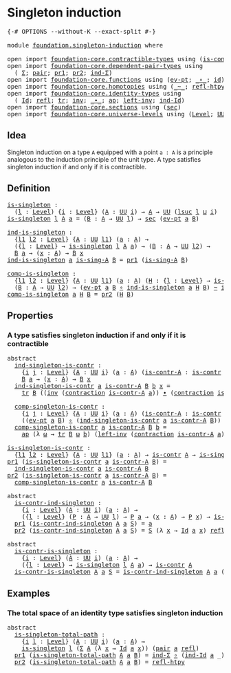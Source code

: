 # Singleton induction

<pre class="Agda"><a id="32" class="Symbol">{-#</a> <a id="36" class="Keyword">OPTIONS</a> <a id="44" class="Pragma">--without-K</a> <a id="56" class="Pragma">--exact-split</a> <a id="70" class="Symbol">#-}</a>

<a id="75" class="Keyword">module</a> <a id="82" href="foundation.singleton-induction.html" class="Module">foundation.singleton-induction</a> <a id="113" class="Keyword">where</a>

<a id="120" class="Keyword">open</a> <a id="125" class="Keyword">import</a> <a id="132" href="foundation-core.contractible-types.html" class="Module">foundation-core.contractible-types</a> <a id="167" class="Keyword">using</a> <a id="173" class="Symbol">(</a><a id="174" href="foundation-core.contractible-types.html#925" class="Function">is-contr</a><a id="182" class="Symbol">;</a> <a id="184" href="foundation-core.contractible-types.html#1360" class="Function">contraction</a><a id="195" class="Symbol">)</a>
<a id="197" class="Keyword">open</a> <a id="202" class="Keyword">import</a> <a id="209" href="foundation-core.dependent-pair-types.html" class="Module">foundation-core.dependent-pair-types</a> <a id="246" class="Keyword">using</a>
  <a id="254" class="Symbol">(</a> <a id="256" href="foundation-core.dependent-pair-types.html#502" class="Record">Σ</a><a id="257" class="Symbol">;</a> <a id="259" href="foundation-core.dependent-pair-types.html#575" class="InductiveConstructor">pair</a><a id="263" class="Symbol">;</a> <a id="265" href="foundation-core.dependent-pair-types.html#592" class="Field">pr1</a><a id="268" class="Symbol">;</a> <a id="270" href="foundation-core.dependent-pair-types.html#604" class="Field">pr2</a><a id="273" class="Symbol">;</a> <a id="275" href="foundation-core.dependent-pair-types.html#687" class="Function">ind-Σ</a><a id="280" class="Symbol">)</a>
<a id="282" class="Keyword">open</a> <a id="287" class="Keyword">import</a> <a id="294" href="foundation-core.functions.html" class="Module">foundation-core.functions</a> <a id="320" class="Keyword">using</a> <a id="326" class="Symbol">(</a><a id="327" href="foundation-core.functions.html#622" class="Function">ev-pt</a><a id="332" class="Symbol">;</a> <a id="334" href="foundation-core.functions.html#407" class="Function Operator">_∘_</a><a id="337" class="Symbol">;</a> <a id="339" href="foundation-core.functions.html#309" class="Function">id</a><a id="341" class="Symbol">)</a>
<a id="343" class="Keyword">open</a> <a id="348" class="Keyword">import</a> <a id="355" href="foundation-core.homotopies.html" class="Module">foundation-core.homotopies</a> <a id="382" class="Keyword">using</a> <a id="388" class="Symbol">(</a><a id="389" href="foundation-core.homotopies.html#467" class="Function Operator">_~_</a><a id="392" class="Symbol">;</a> <a id="394" href="foundation-core.homotopies.html#632" class="Function">refl-htpy</a><a id="403" class="Symbol">)</a>
<a id="405" class="Keyword">open</a> <a id="410" class="Keyword">import</a> <a id="417" href="foundation-core.identity-types.html" class="Module">foundation-core.identity-types</a> <a id="448" class="Keyword">using</a>
  <a id="456" class="Symbol">(</a> <a id="458" href="foundation-core.identity-types.html#641" class="Datatype">Id</a><a id="460" class="Symbol">;</a> <a id="462" href="foundation-core.identity-types.html#694" class="InductiveConstructor">refl</a><a id="466" class="Symbol">;</a> <a id="468" href="foundation-core.identity-types.html#4583" class="Function">tr</a><a id="470" class="Symbol">;</a> <a id="472" href="foundation-core.identity-types.html#1552" class="Function">inv</a><a id="475" class="Symbol">;</a> <a id="477" href="foundation-core.identity-types.html#1239" class="Function Operator">_∙_</a><a id="480" class="Symbol">;</a> <a id="482" href="foundation-core.identity-types.html#2853" class="Function">ap</a><a id="484" class="Symbol">;</a> <a id="486" href="foundation-core.identity-types.html#1995" class="Function">left-inv</a><a id="494" class="Symbol">;</a> <a id="496" href="foundation-core.identity-types.html#979" class="Function">ind-Id</a><a id="502" class="Symbol">)</a>
<a id="504" class="Keyword">open</a> <a id="509" class="Keyword">import</a> <a id="516" href="foundation-core.sections.html" class="Module">foundation-core.sections</a> <a id="541" class="Keyword">using</a> <a id="547" class="Symbol">(</a><a id="548" href="foundation-core.sections.html#521" class="Function">sec</a><a id="551" class="Symbol">)</a>
<a id="553" class="Keyword">open</a> <a id="558" class="Keyword">import</a> <a id="565" href="foundation-core.universe-levels.html" class="Module">foundation-core.universe-levels</a> <a id="597" class="Keyword">using</a> <a id="603" class="Symbol">(</a><a id="604" href="Agda.Primitive.html#597" class="Postulate">Level</a><a id="609" class="Symbol">;</a> <a id="611" href="foundation-core.universe-levels.html#222" class="Primitive">UU</a><a id="613" class="Symbol">;</a> <a id="615" href="Agda.Primitive.html#780" class="Primitive">lsuc</a><a id="619" class="Symbol">;</a> <a id="621" href="Agda.Primitive.html#810" class="Primitive Operator">_⊔_</a><a id="624" class="Symbol">)</a>
</pre>
## Idea

Singleton induction on a type `A` equipped with a point `a : A` is a principle analogous to the induction principle of the unit type. A type satisfies singleton induction if and only if it is contractible.

## Definition

<pre class="Agda"><a id="is-singleton"></a><a id="870" href="foundation.singleton-induction.html#870" class="Function">is-singleton</a> <a id="883" class="Symbol">:</a>
  <a id="887" class="Symbol">(</a><a id="888" href="foundation.singleton-induction.html#888" class="Bound">l</a> <a id="890" class="Symbol">:</a> <a id="892" href="Agda.Primitive.html#597" class="Postulate">Level</a><a id="897" class="Symbol">)</a> <a id="899" class="Symbol">{</a><a id="900" href="foundation.singleton-induction.html#900" class="Bound">i</a> <a id="902" class="Symbol">:</a> <a id="904" href="Agda.Primitive.html#597" class="Postulate">Level</a><a id="909" class="Symbol">}</a> <a id="911" class="Symbol">(</a><a id="912" href="foundation.singleton-induction.html#912" class="Bound">A</a> <a id="914" class="Symbol">:</a> <a id="916" href="foundation-core.universe-levels.html#222" class="Primitive">UU</a> <a id="919" href="foundation.singleton-induction.html#900" class="Bound">i</a><a id="920" class="Symbol">)</a> <a id="922" class="Symbol">→</a> <a id="924" href="foundation.singleton-induction.html#912" class="Bound">A</a> <a id="926" class="Symbol">→</a> <a id="928" href="foundation-core.universe-levels.html#222" class="Primitive">UU</a> <a id="931" class="Symbol">(</a><a id="932" href="Agda.Primitive.html#780" class="Primitive">lsuc</a> <a id="937" href="foundation.singleton-induction.html#888" class="Bound">l</a> <a id="939" href="Agda.Primitive.html#810" class="Primitive Operator">⊔</a> <a id="941" href="foundation.singleton-induction.html#900" class="Bound">i</a><a id="942" class="Symbol">)</a>
<a id="944" href="foundation.singleton-induction.html#870" class="Function">is-singleton</a> <a id="957" href="foundation.singleton-induction.html#957" class="Bound">l</a> <a id="959" href="foundation.singleton-induction.html#959" class="Bound">A</a> <a id="961" href="foundation.singleton-induction.html#961" class="Bound">a</a> <a id="963" class="Symbol">=</a> <a id="965" class="Symbol">(</a><a id="966" href="foundation.singleton-induction.html#966" class="Bound">B</a> <a id="968" class="Symbol">:</a> <a id="970" href="foundation.singleton-induction.html#959" class="Bound">A</a> <a id="972" class="Symbol">→</a> <a id="974" href="foundation-core.universe-levels.html#222" class="Primitive">UU</a> <a id="977" href="foundation.singleton-induction.html#957" class="Bound">l</a><a id="978" class="Symbol">)</a> <a id="980" class="Symbol">→</a> <a id="982" href="foundation-core.sections.html#521" class="Function">sec</a> <a id="986" class="Symbol">(</a><a id="987" href="foundation-core.functions.html#622" class="Function">ev-pt</a> <a id="993" href="foundation.singleton-induction.html#961" class="Bound">a</a> <a id="995" href="foundation.singleton-induction.html#966" class="Bound">B</a><a id="996" class="Symbol">)</a>

<a id="ind-is-singleton"></a><a id="999" href="foundation.singleton-induction.html#999" class="Function">ind-is-singleton</a> <a id="1016" class="Symbol">:</a>
  <a id="1020" class="Symbol">{</a><a id="1021" href="foundation.singleton-induction.html#1021" class="Bound">l1</a> <a id="1024" href="foundation.singleton-induction.html#1024" class="Bound">l2</a> <a id="1027" class="Symbol">:</a> <a id="1029" href="Agda.Primitive.html#597" class="Postulate">Level</a><a id="1034" class="Symbol">}</a> <a id="1036" class="Symbol">{</a><a id="1037" href="foundation.singleton-induction.html#1037" class="Bound">A</a> <a id="1039" class="Symbol">:</a> <a id="1041" href="foundation-core.universe-levels.html#222" class="Primitive">UU</a> <a id="1044" href="foundation.singleton-induction.html#1021" class="Bound">l1</a><a id="1046" class="Symbol">}</a> <a id="1048" class="Symbol">(</a><a id="1049" href="foundation.singleton-induction.html#1049" class="Bound">a</a> <a id="1051" class="Symbol">:</a> <a id="1053" href="foundation.singleton-induction.html#1037" class="Bound">A</a><a id="1054" class="Symbol">)</a> <a id="1056" class="Symbol">→</a>
  <a id="1060" class="Symbol">({</a><a id="1062" href="foundation.singleton-induction.html#1062" class="Bound">l</a> <a id="1064" class="Symbol">:</a> <a id="1066" href="Agda.Primitive.html#597" class="Postulate">Level</a><a id="1071" class="Symbol">}</a> <a id="1073" class="Symbol">→</a> <a id="1075" href="foundation.singleton-induction.html#870" class="Function">is-singleton</a> <a id="1088" href="foundation.singleton-induction.html#1062" class="Bound">l</a> <a id="1090" href="foundation.singleton-induction.html#1037" class="Bound">A</a> <a id="1092" href="foundation.singleton-induction.html#1049" class="Bound">a</a><a id="1093" class="Symbol">)</a> <a id="1095" class="Symbol">→</a> <a id="1097" class="Symbol">(</a><a id="1098" href="foundation.singleton-induction.html#1098" class="Bound">B</a> <a id="1100" class="Symbol">:</a> <a id="1102" href="foundation.singleton-induction.html#1037" class="Bound">A</a> <a id="1104" class="Symbol">→</a> <a id="1106" href="foundation-core.universe-levels.html#222" class="Primitive">UU</a> <a id="1109" href="foundation.singleton-induction.html#1024" class="Bound">l2</a><a id="1111" class="Symbol">)</a> <a id="1113" class="Symbol">→</a>
  <a id="1117" href="foundation.singleton-induction.html#1098" class="Bound">B</a> <a id="1119" href="foundation.singleton-induction.html#1049" class="Bound">a</a> <a id="1121" class="Symbol">→</a> <a id="1123" class="Symbol">(</a><a id="1124" href="foundation.singleton-induction.html#1124" class="Bound">x</a> <a id="1126" class="Symbol">:</a> <a id="1128" href="foundation.singleton-induction.html#1037" class="Bound">A</a><a id="1129" class="Symbol">)</a> <a id="1131" class="Symbol">→</a> <a id="1133" href="foundation.singleton-induction.html#1098" class="Bound">B</a> <a id="1135" href="foundation.singleton-induction.html#1124" class="Bound">x</a>
<a id="1137" href="foundation.singleton-induction.html#999" class="Function">ind-is-singleton</a> <a id="1154" href="foundation.singleton-induction.html#1154" class="Bound">a</a> <a id="1156" href="foundation.singleton-induction.html#1156" class="Bound">is-sing-A</a> <a id="1166" href="foundation.singleton-induction.html#1166" class="Bound">B</a> <a id="1168" class="Symbol">=</a> <a id="1170" href="foundation-core.dependent-pair-types.html#592" class="Field">pr1</a> <a id="1174" class="Symbol">(</a><a id="1175" href="foundation.singleton-induction.html#1156" class="Bound">is-sing-A</a> <a id="1185" href="foundation.singleton-induction.html#1166" class="Bound">B</a><a id="1186" class="Symbol">)</a>

<a id="comp-is-singleton"></a><a id="1189" href="foundation.singleton-induction.html#1189" class="Function">comp-is-singleton</a> <a id="1207" class="Symbol">:</a>
  <a id="1211" class="Symbol">{</a><a id="1212" href="foundation.singleton-induction.html#1212" class="Bound">l1</a> <a id="1215" href="foundation.singleton-induction.html#1215" class="Bound">l2</a> <a id="1218" class="Symbol">:</a> <a id="1220" href="Agda.Primitive.html#597" class="Postulate">Level</a><a id="1225" class="Symbol">}</a> <a id="1227" class="Symbol">{</a><a id="1228" href="foundation.singleton-induction.html#1228" class="Bound">A</a> <a id="1230" class="Symbol">:</a> <a id="1232" href="foundation-core.universe-levels.html#222" class="Primitive">UU</a> <a id="1235" href="foundation.singleton-induction.html#1212" class="Bound">l1</a><a id="1237" class="Symbol">}</a> <a id="1239" class="Symbol">(</a><a id="1240" href="foundation.singleton-induction.html#1240" class="Bound">a</a> <a id="1242" class="Symbol">:</a> <a id="1244" href="foundation.singleton-induction.html#1228" class="Bound">A</a><a id="1245" class="Symbol">)</a> <a id="1247" class="Symbol">(</a><a id="1248" href="foundation.singleton-induction.html#1248" class="Bound">H</a> <a id="1250" class="Symbol">:</a> <a id="1252" class="Symbol">{</a><a id="1253" href="foundation.singleton-induction.html#1253" class="Bound">l</a> <a id="1255" class="Symbol">:</a> <a id="1257" href="Agda.Primitive.html#597" class="Postulate">Level</a><a id="1262" class="Symbol">}</a> <a id="1264" class="Symbol">→</a> <a id="1266" href="foundation.singleton-induction.html#870" class="Function">is-singleton</a> <a id="1279" href="foundation.singleton-induction.html#1253" class="Bound">l</a> <a id="1281" href="foundation.singleton-induction.html#1228" class="Bound">A</a> <a id="1283" href="foundation.singleton-induction.html#1240" class="Bound">a</a><a id="1284" class="Symbol">)</a> <a id="1286" class="Symbol">→</a>
  <a id="1290" class="Symbol">(</a><a id="1291" href="foundation.singleton-induction.html#1291" class="Bound">B</a> <a id="1293" class="Symbol">:</a> <a id="1295" href="foundation.singleton-induction.html#1228" class="Bound">A</a> <a id="1297" class="Symbol">→</a> <a id="1299" href="foundation-core.universe-levels.html#222" class="Primitive">UU</a> <a id="1302" href="foundation.singleton-induction.html#1215" class="Bound">l2</a><a id="1304" class="Symbol">)</a> <a id="1306" class="Symbol">→</a> <a id="1308" class="Symbol">(</a><a id="1309" href="foundation-core.functions.html#622" class="Function">ev-pt</a> <a id="1315" href="foundation.singleton-induction.html#1240" class="Bound">a</a> <a id="1317" href="foundation.singleton-induction.html#1291" class="Bound">B</a> <a id="1319" href="foundation-core.functions.html#407" class="Function Operator">∘</a> <a id="1321" href="foundation.singleton-induction.html#999" class="Function">ind-is-singleton</a> <a id="1338" href="foundation.singleton-induction.html#1240" class="Bound">a</a> <a id="1340" href="foundation.singleton-induction.html#1248" class="Bound">H</a> <a id="1342" href="foundation.singleton-induction.html#1291" class="Bound">B</a><a id="1343" class="Symbol">)</a> <a id="1345" href="foundation-core.homotopies.html#467" class="Function Operator">~</a> <a id="1347" href="foundation-core.functions.html#309" class="Function">id</a>
<a id="1350" href="foundation.singleton-induction.html#1189" class="Function">comp-is-singleton</a> <a id="1368" href="foundation.singleton-induction.html#1368" class="Bound">a</a> <a id="1370" href="foundation.singleton-induction.html#1370" class="Bound">H</a> <a id="1372" href="foundation.singleton-induction.html#1372" class="Bound">B</a> <a id="1374" class="Symbol">=</a> <a id="1376" href="foundation-core.dependent-pair-types.html#604" class="Field">pr2</a> <a id="1380" class="Symbol">(</a><a id="1381" href="foundation.singleton-induction.html#1370" class="Bound">H</a> <a id="1383" href="foundation.singleton-induction.html#1372" class="Bound">B</a><a id="1384" class="Symbol">)</a>
</pre>
## Properties

### A type satisfies singleton induction if and only if it is contractible

<pre class="Agda"><a id="1490" class="Keyword">abstract</a>
  <a id="ind-singleton-is-contr"></a><a id="1501" href="foundation.singleton-induction.html#1501" class="Function">ind-singleton-is-contr</a> <a id="1524" class="Symbol">:</a>
    <a id="1530" class="Symbol">{</a><a id="1531" href="foundation.singleton-induction.html#1531" class="Bound">i</a> <a id="1533" href="foundation.singleton-induction.html#1533" class="Bound">j</a> <a id="1535" class="Symbol">:</a> <a id="1537" href="Agda.Primitive.html#597" class="Postulate">Level</a><a id="1542" class="Symbol">}</a> <a id="1544" class="Symbol">{</a><a id="1545" href="foundation.singleton-induction.html#1545" class="Bound">A</a> <a id="1547" class="Symbol">:</a> <a id="1549" href="foundation-core.universe-levels.html#222" class="Primitive">UU</a> <a id="1552" href="foundation.singleton-induction.html#1531" class="Bound">i</a><a id="1553" class="Symbol">}</a> <a id="1555" class="Symbol">(</a><a id="1556" href="foundation.singleton-induction.html#1556" class="Bound">a</a> <a id="1558" class="Symbol">:</a> <a id="1560" href="foundation.singleton-induction.html#1545" class="Bound">A</a><a id="1561" class="Symbol">)</a> <a id="1563" class="Symbol">(</a><a id="1564" href="foundation.singleton-induction.html#1564" class="Bound">is-contr-A</a> <a id="1575" class="Symbol">:</a> <a id="1577" href="foundation-core.contractible-types.html#925" class="Function">is-contr</a> <a id="1586" href="foundation.singleton-induction.html#1545" class="Bound">A</a><a id="1587" class="Symbol">)</a> <a id="1589" class="Symbol">(</a><a id="1590" href="foundation.singleton-induction.html#1590" class="Bound">B</a> <a id="1592" class="Symbol">:</a> <a id="1594" href="foundation.singleton-induction.html#1545" class="Bound">A</a> <a id="1596" class="Symbol">→</a> <a id="1598" href="foundation-core.universe-levels.html#222" class="Primitive">UU</a> <a id="1601" href="foundation.singleton-induction.html#1533" class="Bound">j</a><a id="1602" class="Symbol">)</a> <a id="1604" class="Symbol">→</a>
    <a id="1610" href="foundation.singleton-induction.html#1590" class="Bound">B</a> <a id="1612" href="foundation.singleton-induction.html#1556" class="Bound">a</a> <a id="1614" class="Symbol">→</a> <a id="1616" class="Symbol">(</a><a id="1617" href="foundation.singleton-induction.html#1617" class="Bound">x</a> <a id="1619" class="Symbol">:</a> <a id="1621" href="foundation.singleton-induction.html#1545" class="Bound">A</a><a id="1622" class="Symbol">)</a> <a id="1624" class="Symbol">→</a> <a id="1626" href="foundation.singleton-induction.html#1590" class="Bound">B</a> <a id="1628" href="foundation.singleton-induction.html#1617" class="Bound">x</a>
  <a id="1632" href="foundation.singleton-induction.html#1501" class="Function">ind-singleton-is-contr</a> <a id="1655" href="foundation.singleton-induction.html#1655" class="Bound">a</a> <a id="1657" href="foundation.singleton-induction.html#1657" class="Bound">is-contr-A</a> <a id="1668" href="foundation.singleton-induction.html#1668" class="Bound">B</a> <a id="1670" href="foundation.singleton-induction.html#1670" class="Bound">b</a> <a id="1672" href="foundation.singleton-induction.html#1672" class="Bound">x</a> <a id="1674" class="Symbol">=</a>
    <a id="1680" href="foundation-core.identity-types.html#4583" class="Function">tr</a> <a id="1683" href="foundation.singleton-induction.html#1668" class="Bound">B</a> <a id="1685" class="Symbol">((</a><a id="1687" href="foundation-core.identity-types.html#1552" class="Function">inv</a> <a id="1691" class="Symbol">(</a><a id="1692" href="foundation-core.contractible-types.html#1360" class="Function">contraction</a> <a id="1704" href="foundation.singleton-induction.html#1657" class="Bound">is-contr-A</a> <a id="1715" href="foundation.singleton-induction.html#1655" class="Bound">a</a><a id="1716" class="Symbol">))</a> <a id="1719" href="foundation-core.identity-types.html#1239" class="Function Operator">∙</a> <a id="1721" class="Symbol">(</a><a id="1722" href="foundation-core.contractible-types.html#1360" class="Function">contraction</a> <a id="1734" href="foundation.singleton-induction.html#1657" class="Bound">is-contr-A</a> <a id="1745" href="foundation.singleton-induction.html#1672" class="Bound">x</a><a id="1746" class="Symbol">))</a> <a id="1749" href="foundation.singleton-induction.html#1670" class="Bound">b</a>
  
  <a id="comp-singleton-is-contr"></a><a id="1756" href="foundation.singleton-induction.html#1756" class="Function">comp-singleton-is-contr</a> <a id="1780" class="Symbol">:</a>
    <a id="1786" class="Symbol">{</a><a id="1787" href="foundation.singleton-induction.html#1787" class="Bound">i</a> <a id="1789" href="foundation.singleton-induction.html#1789" class="Bound">j</a> <a id="1791" class="Symbol">:</a> <a id="1793" href="Agda.Primitive.html#597" class="Postulate">Level</a><a id="1798" class="Symbol">}</a> <a id="1800" class="Symbol">{</a><a id="1801" href="foundation.singleton-induction.html#1801" class="Bound">A</a> <a id="1803" class="Symbol">:</a> <a id="1805" href="foundation-core.universe-levels.html#222" class="Primitive">UU</a> <a id="1808" href="foundation.singleton-induction.html#1787" class="Bound">i</a><a id="1809" class="Symbol">}</a> <a id="1811" class="Symbol">(</a><a id="1812" href="foundation.singleton-induction.html#1812" class="Bound">a</a> <a id="1814" class="Symbol">:</a> <a id="1816" href="foundation.singleton-induction.html#1801" class="Bound">A</a><a id="1817" class="Symbol">)</a> <a id="1819" class="Symbol">(</a><a id="1820" href="foundation.singleton-induction.html#1820" class="Bound">is-contr-A</a> <a id="1831" class="Symbol">:</a> <a id="1833" href="foundation-core.contractible-types.html#925" class="Function">is-contr</a> <a id="1842" href="foundation.singleton-induction.html#1801" class="Bound">A</a><a id="1843" class="Symbol">)</a> <a id="1845" class="Symbol">(</a><a id="1846" href="foundation.singleton-induction.html#1846" class="Bound">B</a> <a id="1848" class="Symbol">:</a> <a id="1850" href="foundation.singleton-induction.html#1801" class="Bound">A</a> <a id="1852" class="Symbol">→</a> <a id="1854" href="foundation-core.universe-levels.html#222" class="Primitive">UU</a> <a id="1857" href="foundation.singleton-induction.html#1789" class="Bound">j</a><a id="1858" class="Symbol">)</a> <a id="1860" class="Symbol">→</a>
    <a id="1866" class="Symbol">((</a><a id="1868" href="foundation-core.functions.html#622" class="Function">ev-pt</a> <a id="1874" href="foundation.singleton-induction.html#1812" class="Bound">a</a> <a id="1876" href="foundation.singleton-induction.html#1846" class="Bound">B</a><a id="1877" class="Symbol">)</a> <a id="1879" href="foundation-core.functions.html#407" class="Function Operator">∘</a> <a id="1881" class="Symbol">(</a><a id="1882" href="foundation.singleton-induction.html#1501" class="Function">ind-singleton-is-contr</a> <a id="1905" href="foundation.singleton-induction.html#1812" class="Bound">a</a> <a id="1907" href="foundation.singleton-induction.html#1820" class="Bound">is-contr-A</a> <a id="1918" href="foundation.singleton-induction.html#1846" class="Bound">B</a><a id="1919" class="Symbol">))</a> <a id="1922" href="foundation-core.homotopies.html#467" class="Function Operator">~</a> <a id="1924" href="foundation-core.functions.html#309" class="Function">id</a>
  <a id="1929" href="foundation.singleton-induction.html#1756" class="Function">comp-singleton-is-contr</a> <a id="1953" href="foundation.singleton-induction.html#1953" class="Bound">a</a> <a id="1955" href="foundation.singleton-induction.html#1955" class="Bound">is-contr-A</a> <a id="1966" href="foundation.singleton-induction.html#1966" class="Bound">B</a> <a id="1968" href="foundation.singleton-induction.html#1968" class="Bound">b</a> <a id="1970" class="Symbol">=</a>
    <a id="1976" href="foundation-core.identity-types.html#2853" class="Function">ap</a> <a id="1979" class="Symbol">(λ</a> <a id="1982" href="foundation.singleton-induction.html#1982" class="Bound">ω</a> <a id="1984" class="Symbol">→</a> <a id="1986" href="foundation-core.identity-types.html#4583" class="Function">tr</a> <a id="1989" href="foundation.singleton-induction.html#1966" class="Bound">B</a> <a id="1991" href="foundation.singleton-induction.html#1982" class="Bound">ω</a> <a id="1993" href="foundation.singleton-induction.html#1968" class="Bound">b</a><a id="1994" class="Symbol">)</a> <a id="1996" class="Symbol">(</a><a id="1997" href="foundation-core.identity-types.html#1995" class="Function">left-inv</a> <a id="2006" class="Symbol">(</a><a id="2007" href="foundation-core.contractible-types.html#1360" class="Function">contraction</a> <a id="2019" href="foundation.singleton-induction.html#1955" class="Bound">is-contr-A</a> <a id="2030" href="foundation.singleton-induction.html#1953" class="Bound">a</a><a id="2031" class="Symbol">))</a>

<a id="is-singleton-is-contr"></a><a id="2035" href="foundation.singleton-induction.html#2035" class="Function">is-singleton-is-contr</a> <a id="2057" class="Symbol">:</a>
  <a id="2061" class="Symbol">{</a><a id="2062" href="foundation.singleton-induction.html#2062" class="Bound">l1</a> <a id="2065" href="foundation.singleton-induction.html#2065" class="Bound">l2</a> <a id="2068" class="Symbol">:</a> <a id="2070" href="Agda.Primitive.html#597" class="Postulate">Level</a><a id="2075" class="Symbol">}</a> <a id="2077" class="Symbol">{</a><a id="2078" href="foundation.singleton-induction.html#2078" class="Bound">A</a> <a id="2080" class="Symbol">:</a> <a id="2082" href="foundation-core.universe-levels.html#222" class="Primitive">UU</a> <a id="2085" href="foundation.singleton-induction.html#2062" class="Bound">l1</a><a id="2087" class="Symbol">}</a> <a id="2089" class="Symbol">(</a><a id="2090" href="foundation.singleton-induction.html#2090" class="Bound">a</a> <a id="2092" class="Symbol">:</a> <a id="2094" href="foundation.singleton-induction.html#2078" class="Bound">A</a><a id="2095" class="Symbol">)</a> <a id="2097" class="Symbol">→</a> <a id="2099" href="foundation-core.contractible-types.html#925" class="Function">is-contr</a> <a id="2108" href="foundation.singleton-induction.html#2078" class="Bound">A</a> <a id="2110" class="Symbol">→</a> <a id="2112" href="foundation.singleton-induction.html#870" class="Function">is-singleton</a> <a id="2125" href="foundation.singleton-induction.html#2065" class="Bound">l2</a> <a id="2128" href="foundation.singleton-induction.html#2078" class="Bound">A</a> <a id="2130" href="foundation.singleton-induction.html#2090" class="Bound">a</a>
<a id="2132" href="foundation-core.dependent-pair-types.html#592" class="Field">pr1</a> <a id="2136" class="Symbol">(</a><a id="2137" href="foundation.singleton-induction.html#2035" class="Function">is-singleton-is-contr</a> <a id="2159" href="foundation.singleton-induction.html#2159" class="Bound">a</a> <a id="2161" href="foundation.singleton-induction.html#2161" class="Bound">is-contr-A</a> <a id="2172" href="foundation.singleton-induction.html#2172" class="Bound">B</a><a id="2173" class="Symbol">)</a> <a id="2175" class="Symbol">=</a>
  <a id="2179" href="foundation.singleton-induction.html#1501" class="Function">ind-singleton-is-contr</a> <a id="2202" href="foundation.singleton-induction.html#2159" class="Bound">a</a> <a id="2204" href="foundation.singleton-induction.html#2161" class="Bound">is-contr-A</a> <a id="2215" href="foundation.singleton-induction.html#2172" class="Bound">B</a>
<a id="2217" href="foundation-core.dependent-pair-types.html#604" class="Field">pr2</a> <a id="2221" class="Symbol">(</a><a id="2222" href="foundation.singleton-induction.html#2035" class="Function">is-singleton-is-contr</a> <a id="2244" href="foundation.singleton-induction.html#2244" class="Bound">a</a> <a id="2246" href="foundation.singleton-induction.html#2246" class="Bound">is-contr-A</a> <a id="2257" href="foundation.singleton-induction.html#2257" class="Bound">B</a><a id="2258" class="Symbol">)</a> <a id="2260" class="Symbol">=</a>
  <a id="2264" href="foundation.singleton-induction.html#1756" class="Function">comp-singleton-is-contr</a> <a id="2288" href="foundation.singleton-induction.html#2244" class="Bound">a</a> <a id="2290" href="foundation.singleton-induction.html#2246" class="Bound">is-contr-A</a> <a id="2301" href="foundation.singleton-induction.html#2257" class="Bound">B</a>

<a id="2304" class="Keyword">abstract</a>
  <a id="is-contr-ind-singleton"></a><a id="2315" href="foundation.singleton-induction.html#2315" class="Function">is-contr-ind-singleton</a> <a id="2338" class="Symbol">:</a>
    <a id="2344" class="Symbol">{</a><a id="2345" href="foundation.singleton-induction.html#2345" class="Bound">i</a> <a id="2347" class="Symbol">:</a> <a id="2349" href="Agda.Primitive.html#597" class="Postulate">Level</a><a id="2354" class="Symbol">}</a> <a id="2356" class="Symbol">(</a><a id="2357" href="foundation.singleton-induction.html#2357" class="Bound">A</a> <a id="2359" class="Symbol">:</a> <a id="2361" href="foundation-core.universe-levels.html#222" class="Primitive">UU</a> <a id="2364" href="foundation.singleton-induction.html#2345" class="Bound">i</a><a id="2365" class="Symbol">)</a> <a id="2367" class="Symbol">(</a><a id="2368" href="foundation.singleton-induction.html#2368" class="Bound">a</a> <a id="2370" class="Symbol">:</a> <a id="2372" href="foundation.singleton-induction.html#2357" class="Bound">A</a><a id="2373" class="Symbol">)</a> <a id="2375" class="Symbol">→</a>
    <a id="2381" class="Symbol">({</a><a id="2383" href="foundation.singleton-induction.html#2383" class="Bound">l</a> <a id="2385" class="Symbol">:</a> <a id="2387" href="Agda.Primitive.html#597" class="Postulate">Level</a><a id="2392" class="Symbol">}</a> <a id="2394" class="Symbol">(</a><a id="2395" href="foundation.singleton-induction.html#2395" class="Bound">P</a> <a id="2397" class="Symbol">:</a> <a id="2399" href="foundation.singleton-induction.html#2357" class="Bound">A</a> <a id="2401" class="Symbol">→</a> <a id="2403" href="foundation-core.universe-levels.html#222" class="Primitive">UU</a> <a id="2406" href="foundation.singleton-induction.html#2383" class="Bound">l</a><a id="2407" class="Symbol">)</a> <a id="2409" class="Symbol">→</a> <a id="2411" href="foundation.singleton-induction.html#2395" class="Bound">P</a> <a id="2413" href="foundation.singleton-induction.html#2368" class="Bound">a</a> <a id="2415" class="Symbol">→</a> <a id="2417" class="Symbol">(</a><a id="2418" href="foundation.singleton-induction.html#2418" class="Bound">x</a> <a id="2420" class="Symbol">:</a> <a id="2422" href="foundation.singleton-induction.html#2357" class="Bound">A</a><a id="2423" class="Symbol">)</a> <a id="2425" class="Symbol">→</a> <a id="2427" href="foundation.singleton-induction.html#2395" class="Bound">P</a> <a id="2429" href="foundation.singleton-induction.html#2418" class="Bound">x</a><a id="2430" class="Symbol">)</a> <a id="2432" class="Symbol">→</a> <a id="2434" href="foundation-core.contractible-types.html#925" class="Function">is-contr</a> <a id="2443" href="foundation.singleton-induction.html#2357" class="Bound">A</a>
  <a id="2447" href="foundation-core.dependent-pair-types.html#592" class="Field">pr1</a> <a id="2451" class="Symbol">(</a><a id="2452" href="foundation.singleton-induction.html#2315" class="Function">is-contr-ind-singleton</a> <a id="2475" href="foundation.singleton-induction.html#2475" class="Bound">A</a> <a id="2477" href="foundation.singleton-induction.html#2477" class="Bound">a</a> <a id="2479" href="foundation.singleton-induction.html#2479" class="Bound">S</a><a id="2480" class="Symbol">)</a> <a id="2482" class="Symbol">=</a> <a id="2484" href="foundation.singleton-induction.html#2477" class="Bound">a</a>
  <a id="2488" href="foundation-core.dependent-pair-types.html#604" class="Field">pr2</a> <a id="2492" class="Symbol">(</a><a id="2493" href="foundation.singleton-induction.html#2315" class="Function">is-contr-ind-singleton</a> <a id="2516" href="foundation.singleton-induction.html#2516" class="Bound">A</a> <a id="2518" href="foundation.singleton-induction.html#2518" class="Bound">a</a> <a id="2520" href="foundation.singleton-induction.html#2520" class="Bound">S</a><a id="2521" class="Symbol">)</a> <a id="2523" class="Symbol">=</a> <a id="2525" href="foundation.singleton-induction.html#2520" class="Bound">S</a> <a id="2527" class="Symbol">(λ</a> <a id="2530" href="foundation.singleton-induction.html#2530" class="Bound">x</a> <a id="2532" class="Symbol">→</a> <a id="2534" href="foundation-core.identity-types.html#641" class="Datatype">Id</a> <a id="2537" href="foundation.singleton-induction.html#2518" class="Bound">a</a> <a id="2539" href="foundation.singleton-induction.html#2530" class="Bound">x</a><a id="2540" class="Symbol">)</a> <a id="2542" href="foundation-core.identity-types.html#694" class="InductiveConstructor">refl</a>

<a id="2548" class="Keyword">abstract</a>
  <a id="is-contr-is-singleton"></a><a id="2559" href="foundation.singleton-induction.html#2559" class="Function">is-contr-is-singleton</a> <a id="2581" class="Symbol">:</a>
    <a id="2587" class="Symbol">{</a><a id="2588" href="foundation.singleton-induction.html#2588" class="Bound">i</a> <a id="2590" class="Symbol">:</a> <a id="2592" href="Agda.Primitive.html#597" class="Postulate">Level</a><a id="2597" class="Symbol">}</a> <a id="2599" class="Symbol">(</a><a id="2600" href="foundation.singleton-induction.html#2600" class="Bound">A</a> <a id="2602" class="Symbol">:</a> <a id="2604" href="foundation-core.universe-levels.html#222" class="Primitive">UU</a> <a id="2607" href="foundation.singleton-induction.html#2588" class="Bound">i</a><a id="2608" class="Symbol">)</a> <a id="2610" class="Symbol">(</a><a id="2611" href="foundation.singleton-induction.html#2611" class="Bound">a</a> <a id="2613" class="Symbol">:</a> <a id="2615" href="foundation.singleton-induction.html#2600" class="Bound">A</a><a id="2616" class="Symbol">)</a> <a id="2618" class="Symbol">→</a>
    <a id="2624" class="Symbol">({</a><a id="2626" href="foundation.singleton-induction.html#2626" class="Bound">l</a> <a id="2628" class="Symbol">:</a> <a id="2630" href="Agda.Primitive.html#597" class="Postulate">Level</a><a id="2635" class="Symbol">}</a> <a id="2637" class="Symbol">→</a> <a id="2639" href="foundation.singleton-induction.html#870" class="Function">is-singleton</a> <a id="2652" href="foundation.singleton-induction.html#2626" class="Bound">l</a> <a id="2654" href="foundation.singleton-induction.html#2600" class="Bound">A</a> <a id="2656" href="foundation.singleton-induction.html#2611" class="Bound">a</a><a id="2657" class="Symbol">)</a> <a id="2659" class="Symbol">→</a> <a id="2661" href="foundation-core.contractible-types.html#925" class="Function">is-contr</a> <a id="2670" href="foundation.singleton-induction.html#2600" class="Bound">A</a>
  <a id="2674" href="foundation.singleton-induction.html#2559" class="Function">is-contr-is-singleton</a> <a id="2696" href="foundation.singleton-induction.html#2696" class="Bound">A</a> <a id="2698" href="foundation.singleton-induction.html#2698" class="Bound">a</a> <a id="2700" href="foundation.singleton-induction.html#2700" class="Bound">S</a> <a id="2702" class="Symbol">=</a> <a id="2704" href="foundation.singleton-induction.html#2315" class="Function">is-contr-ind-singleton</a> <a id="2727" href="foundation.singleton-induction.html#2696" class="Bound">A</a> <a id="2729" href="foundation.singleton-induction.html#2698" class="Bound">a</a> <a id="2731" class="Symbol">(λ</a> <a id="2734" href="foundation.singleton-induction.html#2734" class="Bound">P</a> <a id="2736" class="Symbol">→</a> <a id="2738" href="foundation-core.dependent-pair-types.html#592" class="Field">pr1</a> <a id="2742" class="Symbol">(</a><a id="2743" href="foundation.singleton-induction.html#2700" class="Bound">S</a> <a id="2745" href="foundation.singleton-induction.html#2734" class="Bound">P</a><a id="2746" class="Symbol">))</a>
</pre>
## Examples

### The total space of an identity type satisfies singleton induction

<pre class="Agda"><a id="2846" class="Keyword">abstract</a>
  <a id="is-singleton-total-path"></a><a id="2857" href="foundation.singleton-induction.html#2857" class="Function">is-singleton-total-path</a> <a id="2881" class="Symbol">:</a>
    <a id="2887" class="Symbol">{</a><a id="2888" href="foundation.singleton-induction.html#2888" class="Bound">i</a> <a id="2890" href="foundation.singleton-induction.html#2890" class="Bound">l</a> <a id="2892" class="Symbol">:</a> <a id="2894" href="Agda.Primitive.html#597" class="Postulate">Level</a><a id="2899" class="Symbol">}</a> <a id="2901" class="Symbol">(</a><a id="2902" href="foundation.singleton-induction.html#2902" class="Bound">A</a> <a id="2904" class="Symbol">:</a> <a id="2906" href="foundation-core.universe-levels.html#222" class="Primitive">UU</a> <a id="2909" href="foundation.singleton-induction.html#2888" class="Bound">i</a><a id="2910" class="Symbol">)</a> <a id="2912" class="Symbol">(</a><a id="2913" href="foundation.singleton-induction.html#2913" class="Bound">a</a> <a id="2915" class="Symbol">:</a> <a id="2917" href="foundation.singleton-induction.html#2902" class="Bound">A</a><a id="2918" class="Symbol">)</a> <a id="2920" class="Symbol">→</a>
    <a id="2926" href="foundation.singleton-induction.html#870" class="Function">is-singleton</a> <a id="2939" href="foundation.singleton-induction.html#2890" class="Bound">l</a> <a id="2941" class="Symbol">(</a><a id="2942" href="foundation-core.dependent-pair-types.html#502" class="Record">Σ</a> <a id="2944" href="foundation.singleton-induction.html#2902" class="Bound">A</a> <a id="2946" class="Symbol">(λ</a> <a id="2949" href="foundation.singleton-induction.html#2949" class="Bound">x</a> <a id="2951" class="Symbol">→</a> <a id="2953" href="foundation-core.identity-types.html#641" class="Datatype">Id</a> <a id="2956" href="foundation.singleton-induction.html#2913" class="Bound">a</a> <a id="2958" href="foundation.singleton-induction.html#2949" class="Bound">x</a><a id="2959" class="Symbol">))</a> <a id="2962" class="Symbol">(</a><a id="2963" href="foundation-core.dependent-pair-types.html#575" class="InductiveConstructor">pair</a> <a id="2968" href="foundation.singleton-induction.html#2913" class="Bound">a</a> <a id="2970" href="foundation-core.identity-types.html#694" class="InductiveConstructor">refl</a><a id="2974" class="Symbol">)</a>
  <a id="2978" href="foundation-core.dependent-pair-types.html#592" class="Field">pr1</a> <a id="2982" class="Symbol">(</a><a id="2983" href="foundation.singleton-induction.html#2857" class="Function">is-singleton-total-path</a> <a id="3007" href="foundation.singleton-induction.html#3007" class="Bound">A</a> <a id="3009" href="foundation.singleton-induction.html#3009" class="Bound">a</a> <a id="3011" href="foundation.singleton-induction.html#3011" class="Bound">B</a><a id="3012" class="Symbol">)</a> <a id="3014" class="Symbol">=</a> <a id="3016" href="foundation-core.dependent-pair-types.html#687" class="Function">ind-Σ</a> <a id="3022" href="foundation-core.functions.html#407" class="Function Operator">∘</a> <a id="3024" class="Symbol">(</a><a id="3025" href="foundation-core.identity-types.html#979" class="Function">ind-Id</a> <a id="3032" href="foundation.singleton-induction.html#3009" class="Bound">a</a> <a id="3034" class="Symbol">_)</a>
  <a id="3039" href="foundation-core.dependent-pair-types.html#604" class="Field">pr2</a> <a id="3043" class="Symbol">(</a><a id="3044" href="foundation.singleton-induction.html#2857" class="Function">is-singleton-total-path</a> <a id="3068" href="foundation.singleton-induction.html#3068" class="Bound">A</a> <a id="3070" href="foundation.singleton-induction.html#3070" class="Bound">a</a> <a id="3072" href="foundation.singleton-induction.html#3072" class="Bound">B</a><a id="3073" class="Symbol">)</a> <a id="3075" class="Symbol">=</a> <a id="3077" href="foundation-core.homotopies.html#632" class="Function">refl-htpy</a>
</pre>